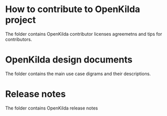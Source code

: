 
# How to contribute to OpenKilda project
The folder contains OpenKilda contributor licenses agreemetns and tips for contributors.

# OpenKilda design documents
The folder contains the main use case digrams and their descriptions.

# Release notes
The folder contains OpenKilda release notes
